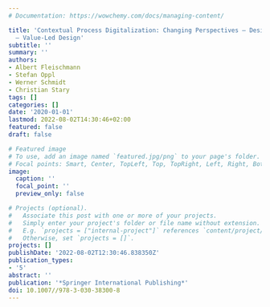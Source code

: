 ```yaml
---
# Documentation: https://wowchemy.com/docs/managing-content/

title: 'Contextual Process Digitalization: Changing Perspectives – Design Thinking
  – Value-Led Design'
subtitle: ''
summary: ''
authors:
- Albert Fleischmann
- Stefan Oppl
- Werner Schmidt
- Christian Stary
tags: []
categories: []
date: '2020-01-01'
lastmod: 2022-08-02T14:30:46+02:00
featured: false
draft: false

# Featured image
# To use, add an image named `featured.jpg/png` to your page's folder.
# Focal points: Smart, Center, TopLeft, Top, TopRight, Left, Right, BottomLeft, Bottom, BottomRight.
image:
  caption: ''
  focal_point: ''
  preview_only: false

# Projects (optional).
#   Associate this post with one or more of your projects.
#   Simply enter your project's folder or file name without extension.
#   E.g. `projects = ["internal-project"]` references `content/project/deep-learning/index.md`.
#   Otherwise, set `projects = []`.
projects: []
publishDate: '2022-08-02T12:30:46.838350Z'
publication_types:
- '5'
abstract: ''
publication: '*Springer International Publishing*'
doi: 10.1007//978-3-030-38300-8
---
```

